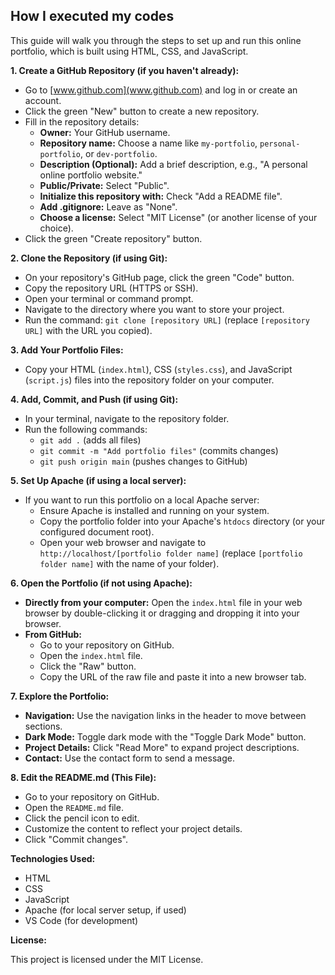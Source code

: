 ## How I executed my codes

This guide will walk you through the steps to set up and run this online portfolio, which is built using HTML, CSS, and JavaScript.

**1. Create a GitHub Repository (if you haven't already):**

   * Go to [www.github.com](www.github.com) and log in or create an account.
   * Click the green "New" button to create a new repository.
   * Fill in the repository details:
      * **Owner:** Your GitHub username.
      * **Repository name:** Choose a name like `my-portfolio`, `personal-portfolio`, or `dev-portfolio`.
      * **Description (Optional):** Add a brief description, e.g., "A personal online portfolio website."
      * **Public/Private:** Select "Public".
      * **Initialize this repository with:** Check "Add a README file".
      * **Add .gitignore:** Leave as "None".
      * **Choose a license:** Select "MIT License" (or another license of your choice).
   * Click the green "Create repository" button.

**2. Clone the Repository (if using Git):**

   * On your repository's GitHub page, click the green "Code" button.
   * Copy the repository URL (HTTPS or SSH).
   * Open your terminal or command prompt.
   * Navigate to the directory where you want to store your project.
   * Run the command: `git clone [repository URL]` (replace `[repository URL]` with the URL you copied).

**3. Add Your Portfolio Files:**

   * Copy your HTML (`index.html`), CSS (`styles.css`), and JavaScript (`script.js`) files into the repository folder on your computer.

**4. Add, Commit, and Push (if using Git):**

   * In your terminal, navigate to the repository folder.
   * Run the following commands:
      * `git add .` (adds all files)
      * `git commit -m "Add portfolio files"` (commits changes)
      * `git push origin main` (pushes changes to GitHub)

**5. Set Up Apache (if using a local server):**

   * If you want to run this portfolio on a local Apache server:
      * Ensure Apache is installed and running on your system.
      * Copy the portfolio folder into your Apache's `htdocs` directory (or your configured document root).
      * Open your web browser and navigate to `http://localhost/[portfolio folder name]` (replace `[portfolio folder name]` with the name of your folder).

**6. Open the Portfolio (if not using Apache):**

   * **Directly from your computer:** Open the `index.html` file in your web browser by double-clicking it or dragging and dropping it into your browser.
   * **From GitHub:**
      * Go to your repository on GitHub.
      * Open the `index.html` file.
      * Click the "Raw" button.
      * Copy the URL of the raw file and paste it into a new browser tab.

**7. Explore the Portfolio:**

   * **Navigation:** Use the navigation links in the header to move between sections.
   * **Dark Mode:** Toggle dark mode with the "Toggle Dark Mode" button.
   * **Project Details:** Click "Read More" to expand project descriptions.
   * **Contact:** Use the contact form to send a message.

**8. Edit the README.md (This File):**

   * Go to your repository on GitHub.
   * Open the `README.md` file.
   * Click the pencil icon to edit.
   * Customize the content to reflect your project details.
   * Click "Commit changes".

**Technologies Used:**

* HTML
* CSS
* JavaScript
* Apache (for local server setup, if used)
* VS Code (for development)

**License:**

This project is licensed under the MIT License.
